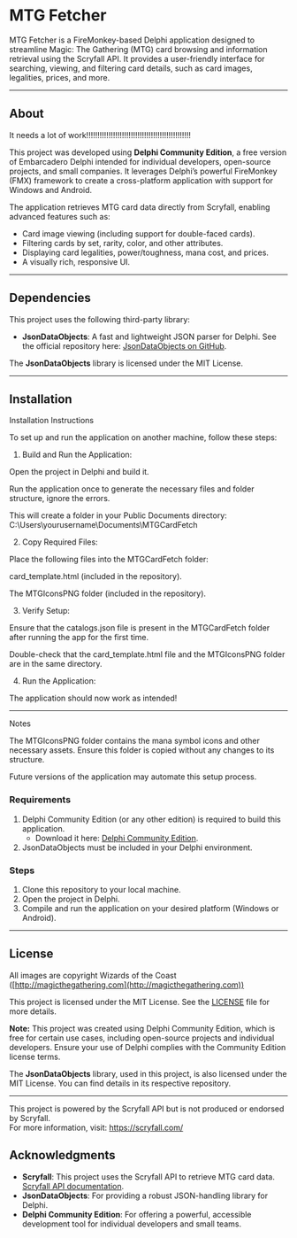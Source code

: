 # MTG Fetcher

MTG Fetcher is a FireMonkey-based Delphi application designed to streamline Magic: The Gathering (MTG) card browsing and information retrieval using the Scryfall API. It provides a user-friendly interface for searching, viewing, and filtering card details, such as card images, legalities, prices, and more.

---

## About
It needs a lot of work!!!!!!!!!!!!!!!!!!!!!!!!!!!!!!!!!!!!!!!!!!!!!!!

This project was developed using **Delphi Community Edition**, a free version of Embarcadero Delphi intended for individual developers, open-source projects, and small companies. It leverages Delphi’s powerful FireMonkey (FMX) framework to create a cross-platform application with support for Windows and Android. 

The application retrieves MTG card data directly from Scryfall, enabling advanced features such as:
- Card image viewing (including support for double-faced cards).
- Filtering cards by set, rarity, color, and other attributes.
- Displaying card legalities, power/toughness, mana cost, and prices.
- A visually rich, responsive UI.

---

## Dependencies

This project uses the following third-party library:
- **JsonDataObjects**: A fast and lightweight JSON parser for Delphi. See the official repository here: [JsonDataObjects on GitHub](https://github.com/ahausladen/JsonDataObjects).

The **JsonDataObjects** library is licensed under the MIT License.

---

## Installation
Installation Instructions

To set up and run the application on another machine, follow these steps:

1. Build and Run the Application:

Open the project in Delphi and build it.

Run the application once to generate the necessary files and folder structure, ignore the errors.

This will create a folder in your Public Documents directory:
C:\Users\yourusername\Documents\MTGCardFetch



2. Copy Required Files:

Place the following files into the MTGCardFetch folder:

card_template.html (included in the repository).

The MTGIconsPNG folder (included in the repository).




3. Verify Setup:

Ensure that the catalogs.json file is present in the MTGCardFetch folder after running the app for the first time.

Double-check that the card_template.html file and the MTGIconsPNG folder are in the same directory.



4. Run the Application:

The application should now work as intended!





---

Notes

The MTGIconsPNG folder contains the mana symbol icons and other necessary assets. Ensure this folder is copied without any changes to its structure.

Future versions of the application may automate this setup process.


### Requirements
1. Delphi Community Edition (or any other edition) is required to build this application.
   - Download it here: [Delphi Community Edition](https://www.embarcadero.com/products/delphi/starter).
2. JsonDataObjects must be included in your Delphi environment.

### Steps
1. Clone this repository to your local machine.
2. Open the project in Delphi.
3. Compile and run the application on your desired platform (Windows or Android).

---

## License

All images are copyright Wizards of the Coast ([http://magicthegathering.com](http://magicthegathering.com))

This project is licensed under the MIT License. See the [LICENSE](./LICENSE) file for more details.

**Note:** This project was created using Delphi Community Edition, which is free for certain use cases, including open-source projects and individual developers. Ensure your use of Delphi complies with the Community Edition license terms.

The **JsonDataObjects** library, used in this project, is also licensed under the MIT License. You can find details in its respective repository.

---
  
This project is powered by the Scryfall API but is not produced or endorsed by Scryfall.  
For more information, visit: https://scryfall.com/


## Acknowledgments

- **Scryfall**: This project uses the Scryfall API to retrieve MTG card data. [Scryfall API documentation](https://scryfall.com/docs/api).
- **JsonDataObjects**: For providing a robust JSON-handling library for Delphi.
- **Delphi Community Edition**: For offering a powerful, accessible development tool for individual developers and small teams.
